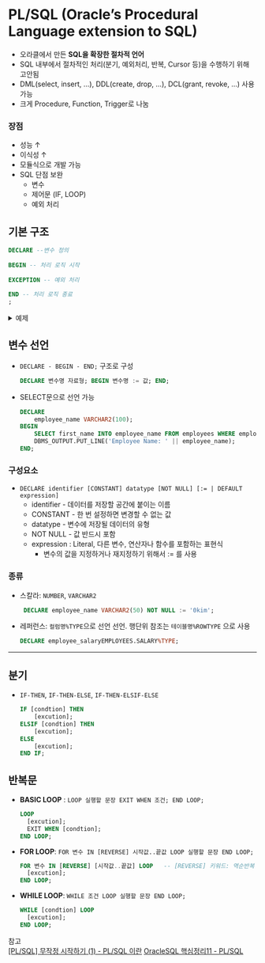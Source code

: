 # PL/SQL (Oracle’s Procedural Language extension to SQL)
- 오라클에서 만든 **SQL을 확장한 절차적 언어**
- SQL 내부에서 절차적인 처리(분기, 예외처리, 반복, Cursor 등)을 수행하기 위해 고안됨
- DML(select, insert, ...), DDL(create, drop, ...), DCL(grant, revoke, ...) 사용 가능
- 크게 Procedure, Function, Trigger로 나눔


### 장점
- 성능 ↑
- 이식성 ↑
- 모듈식으로 개발 가능
- SQL 단점 보완
  - 변수
  - 제어문 (IF, LOOP)
  - 예외 처리


## 기본 구조
```sql
DECLARE --변수 정의
 
BEGIN -- 처리 로직 시작
 
EXCEPTION -- 예외 처리    
 
END -- 처리 로직 종료
;
```


<details>
  <summary>
    예제
  </summary>

```sql
--실행 결과를 출력하도록 설정
SET SERVEROUTPUT ON
 
--스크립트 경과 시간을 출력하도록 설정
SET TIMING ON
 
 
DECLARE
--변수를 정의하는 영역
    /**
     * PL/SQL에서 사용할 변수를 정의.
     * IDENTIFIER [CONSTANT] DATATYPE [NOT NULL] [DEFAULT 값];
     */
     
    V_STRD_DT       VARCHAR2(8);
    
    V_STRD_DEPTNO   NUMBER;
    
    V_DEPTNO        NUMBER;
    V_DNAME         VARCHAR2(50);
    V_LOC           VARCHAR2(50);
    
    V_RESULT_MSG    VARCHAR2(500) DEFAULT 'SUCCESS';
 
BEGIN
--작업 영역
    /**
     * DEPTNO가 10인 부서의 부서번호, 부서명, 지역을 조회.
     */
    
    --기준일자 - 내장함수 사용.
    V_STRD_DT := TO_CHAR(SYSDATE, 'YYYYMMDD');
    
    --조회 부서번호 변수 설정
    V_STRD_DEPTNO := 10;
    
    BEGIN
        --조회 - INTO절로 조회된 데이터 저장.
        SELECT T1.DEPTNO
             , T1.DNAME
             , T1.LOC
          INTO V_DEPTNO
             , V_DNAME
             , V_LOC
          FROM SCOTT.DEPT T1
         WHERE T1.DEPTNO = V_STRD_DEPTNO
        ;
    END
    ;
 
    --조회 결과 변수 설정
    V_RESULT_MSG := 'RESULT > DEPTNO='||V_DEPTNO||', DNAME='||V_DNAME||', LOC='||V_LOC;
    
    --조회 결과 출력
    DBMS_OUTPUT.PUT_LINE( V_RESULT_MSG );
    
EXCEPTION
--예외 처리
    WHEN OTHERS THEN
        V_RESULT_MSG := 'SQLCODE['||SQLCODE||'], MESSAGE =>'||SQLERRM;
        
        DBMS_OUTPUT.PUT_LINE( V_RESULT_MSG );
 
END
;
--작업 종료
```
  
</details>

## 변수 선언
- `DECLARE - BEGIN - END;` 구조로 구성
  ```sql
  DECLARE 변수명 자료형; BEGIN 변수명 := 값; END;
  ```
- SELECT문으로 선언 가능
  ```sql
  DECLARE
      employee_name VARCHAR2(100);
  BEGIN
      SELECT first_name INTO employee_name FROM employees WHERE employee_id = 101;
      DBMS_OUTPUT.PUT_LINE('Employee Name: ' || employee_name);
  END;
  ```
### 구성요소
- `DECLARE identifier [CONSTANT] datatype [NOT NULL] [:= | DEFAULT expression]`
  - identifier - 데이터를 저장할 공간에 붙이는 이름
  - CONSTANT - 한 번 설정하면 변경할 수 없는 값
  - datatype - 변수에 저장될 데이터의 유형
  - NOT NULL - 값 반드시 포함
  - expression : Literal, 다른 변수, 연산자나 함수를 포함하는 표현식
    - 변수의 값을 지정하거나 재지정하기 위해서 := 를 사용
### 종류
- 스칼라: `NUMBER`, `VARCHAR2`
  ```sql
   DECLARE employee_name VARCHAR2(50) NOT NULL := '0kim';
   ```
- 레퍼런스: `컬럼명%TYPE`으로 선언 선언. 행단위 참조는 `테이블명%ROWTYPE` 으로 사용
  ```sql
  DECLARE employee_salaryEMPLOYEES.SALARY%TYPE;
  ```
-----

## 분기
- `IF-THEN`, `IF-THEN-ELSE`, `IF-THEN-ELSIF-ELSE`
  ```sql
  IF [condtion] THEN
      [excution];
  ELSIF [condtion] THEN
      [excution];
  ELSE
      [excution];
  END IF;
  ```
## 반복문
- **BASIC LOOP** : `LOOP 실행할 문장 EXIT WHEN 조건; END LOOP;`
   ```sql
   LOOP
     [excution];
     EXIT WHEN [condtion];
   END LOOP;
   ```
- **FOR LOOP**: `FOR 변수 IN [REVERSE] 시작값..끝값 LOOP 실행할 문장 END LOOP;`
  
  ```sql
  FOR 변수 IN [REVERSE] [시작값..끝값] LOOP   -- [REVERSE] 키워드: 역순반복
    [excution];
  END LOOP;
  ```
- **WHILE LOOP**: `WHILE 조건 LOOP 실행할 문장 END LOOP;`
  ```sql
  WHILE [condtion] LOOP
    [excution];
  END LOOP;
  ```

참고  
[[PL/SQL] 무작정 시작하기 (1) - PL/SQL 이란](https://heodolf.tistory.com/55)
[OracleSQL 핵심정리11 - PL/SQL](https://youngkim90.github.io/posts/oracle-sql-11/?utm_source=chatgpt.com)
